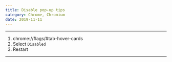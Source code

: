 ```yaml
---
title: Disable pop-up tips
category: Chrome, Chromium
date: 2019-11-11
---
```


-----

1. chrome://flags/#tab-hover-cards
2. Select `Disabled`
3. Restart

-----